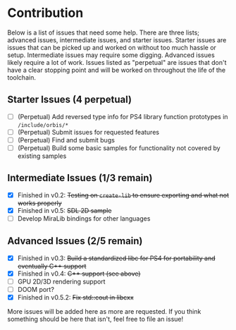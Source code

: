 # Contribution

Below is a list of issues that need some help. There are three lists; advanced issues, intermediate issues, and starter issues. Starter issues are issues that can be picked up and worked on without too much hassle or setup. Intermediate issues may require some digging. Advanced issues likely require a lot of work. Issues listed as "perpetual" are issues that don't have a clear stopping point
and will be worked on throughout the life of the toolchain.

## Starter Issues (4 perpetual)

- [ ] (Perpetual) Add reversed type info for PS4 library function prototypes in `/include/orbis/*`
- [ ] (Perpetual) Submit issues for requested features
- [ ] (Perpetual) Find and submit bugs
- [ ] (Perpetual) Build some basic samples for functionality not covered by existing samples

## Intermediate Issues (1/3 remain)

- [x] Finished in v0.2: ~~Testing on `create-lib` to ensure exporting and what not works properly~~
- [x] Finished in v0.5: ~~SDL 2D sample~~
- [ ] Develop MiraLib bindings for other languages

## Advanced Issues (2/5 remain)

- [x] Finished in v0.3: ~~Build a standardized libc for PS4 for portability and eventually C++ support~~
- [x] Finished in v0.4: ~~C++ support (see above)~~
- [ ] GPU 2D/3D rendering support
- [ ] DOOM port?
- [x] Finished in v0.5.2: ~~Fix std::cout in libcxx~~

More issues will be added here as more are requested. If you think something should be here that isn't, feel free to file an issue!
